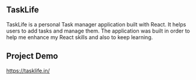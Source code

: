 ## TaskLife

TaskLife is a personal Task manager application built with React. It helps users to add tasks and manage them. The application was built in order to help me enhance my React skills and also to keep learning.

## Project Demo

https://tasklife.in/
